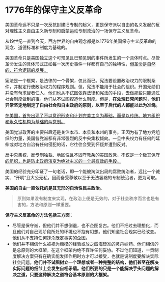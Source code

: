 # 1776年的保守主义反革命

美国革命远不只是一次反抗封建旧专制的起义，更是保守派以自由的名义发起的反对理性主义自由主义新专制和启蒙运动专制政治的一场保守主义反革命。

从19世纪一直到今天，西方世界的自由观念都是以1776年美国保守主义反革命的观念、道德标准和制度为基础的。

美国革命只是美国独立这个可预见且已预见到的事件所发生的一个具体时点。尽管革命发生的具体形式正如每一次历史事件一样都有自己的独特性，<u>但革命是自然的、符合逻辑的发展。</u>

宪法是一个框架，是法律的一个骨架，仅此而已。宪法要设置政治权力的限制条件，并制定行使政治权力的程序规则。但，宪法不能用于社会的组织。开国元勋们并没有苛求智者仁人，他们也从不试图依靠法律和宪法的手段，去做那些只能通过社会制度做到的事。他们从不试图捏造什么制度。但是，**在处理日常问题时，他们异常坚定地制定了自由社会和自由政府的原则，以至于后代的人都能以此为准绳。**

<u>在美国，首先出现了不以意识形态和计划完美主义为基础，而是以传统、地方组织和永久性机构为基础的两党制。</u>

美国党派政客的主要兴趣还是关注本市、本县和本州的事务。正因为有了地方党组织的力量，美国各党派都有非常强烈的反中央集权倾向。一旦中央权力有任何的延伸或对地方自治有任何侵犯的话，它往往会受到怀疑并遭到反对。

反中央集权、反专制独裁、地区性且不固守教条的美国政党，<u>不仅是一个极其保守的组织，也是防止政府演变为绝对主义的一个最有效的手段。</u>

美国的经验充分印证了一句老话，即一个能被淘汰出局的腐败统治者，远比一个诚实、“开明”且大公无私，因而备受尊敬以至于无法罢黜的专制统治者，更为可取。

**美国的自由一直依托的是其无形的自治性民主政治。**

> 原则如果没有制度来实现，在政治上便是无效的，对于社会秩序而言也是有害的，方法和原则一样重要。

**保守主义反革命的方法包括三方面**：

- 尽管是保守派，但他们并不想倒退，也不企图复古。他们不把过去理想化，而且他们对自己现阶段所处的环境也不抱有幻想。他们知道社会现实已经改变。他们从不支持任何抹杀既定事实的企图。
- 他们并不相信什么被视为楷模的经验或放之四海皆准的灵丹妙药。他们相信的是总原则的大框架，在这个框架内绝不容许任何妥协。不过他们知道，一贡制度解决方案只有在确实能发挥作用时方才可以接受，也就是说制度要解决实际社会问题。**他们并不试图树立一个理想或者一种完整的结构，他们甚至在解决实际问题的细节上会发生自相矛盾。他们所要的只是一个能解决手头问题的解决之道，只要这种解决之道符合基本原则的大框架。**
